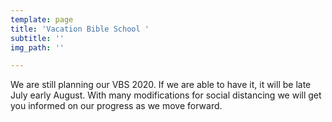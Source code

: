 ```yaml
---
template: page
title: 'Vacation Bible School '
subtitle: ''
img_path: ''

---
```

We are still planning our VBS 2020. If we are able to have it, it will be late July early August. With many modifications for social distancing we will get you informed on our progress as we move forward. 